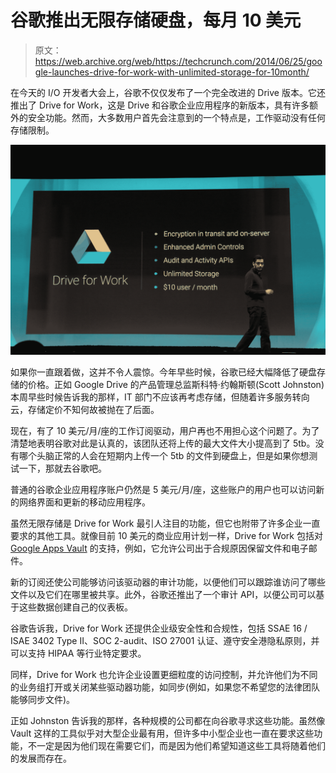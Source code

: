# 谷歌推出无限存储硬盘，每月 10 美元

> 原文：<https://web.archive.org/web/https://techcrunch.com/2014/06/25/google-launches-drive-for-work-with-unlimited-storage-for-10month/>

在今天的 I/O 开发者大会上，谷歌不仅仅发布了一个完全改进的 Drive 版本。它还推出了 Drive for Work，这是 Drive 和谷歌企业应用程序的新版本，具有许多额外的安全功能。然而，大多数用户首先会注意到的一个特点是，工作驱动没有任何存储限制。

![IMG_0209](img/2fd4c22fdb5f5f471deca221debe6213.png)

如果你一直跟着做，这并不令人震惊。今年早些时候，谷歌已经大幅降低了硬盘存储的价格。正如 Google Drive 的产品管理总监斯科特·约翰斯顿(Scott Johnston)本周早些时候告诉我的那样，IT 部门不应该再考虑存储，但随着许多服务转向云，存储定价不知何故被抛在了后面。

现在，有了 10 美元/月/座的工作订阅驱动，用户再也不用担心这个问题了。为了清楚地表明谷歌对此是认真的，该团队还将上传的最大文件大小提高到了 5tb。没有哪个头脑正常的人会在短期内上传一个 5tb 的文件到硬盘上，但是如果你想测试一下，那就去谷歌吧。

普通的谷歌企业应用程序账户仍然是 5 美元/月/座，这些账户的用户也可以访问新的网络界面和更新的移动应用程序。

虽然无限存储是 Drive for Work 最引人注目的功能，但它也附带了许多企业一直要求的其他工具。就像目前 10 美元的商业应用计划一样，Drive for Work 包括对 [Google Apps Vault](https://web.archive.org/web/20230306050601/https://support.google.com/vault/answer/2462365?hl=en) 的支持，例如，它允许公司出于合规原因保留文件和电子邮件。

新的订阅还使公司能够访问该驱动器的审计功能，以便他们可以跟踪谁访问了哪些文件以及它们在哪里被共享。此外，谷歌还推出了一个审计 API，以便公司可以基于这些数据创建自己的仪表板。

谷歌告诉我，Drive for Work 还提供企业级安全性和合规性，包括 SSAE 16 / ISAE 3402 Type II、SOC 2-audit、ISO 27001 认证、遵守安全港隐私原则，并可以支持 HIPAA 等行业特定要求。

同样，Drive for Work 也允许企业设置更细粒度的访问控制，并允许他们为不同的业务组打开或关闭某些驱动器功能，如同步(例如，如果您不希望您的法律团队能够同步文件)。

正如 Johnston 告诉我的那样，各种规模的公司都在向谷歌寻求这些功能。虽然像 Vault 这样的工具似乎对大型企业最有用，但许多中小型企业也一直在要求这些功能，不一定是因为他们现在需要它们，而是因为他们希望知道这些工具将随着他们的发展而存在。